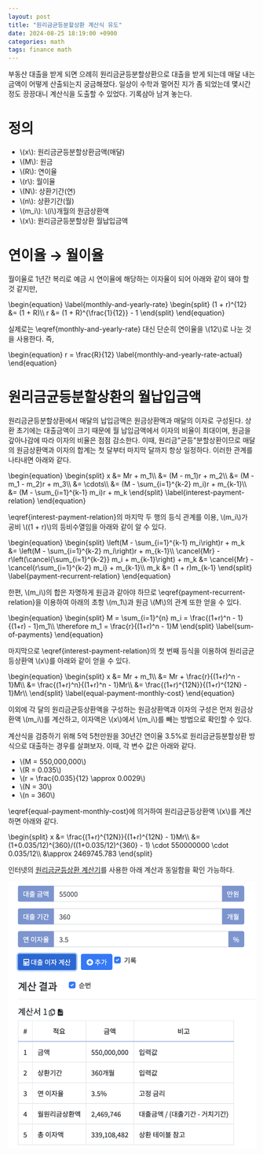 ```yaml
---
layout: post
title: "원리금균등분할상환 계산식 유도"
date: 2024-08-25 18:19:00 +0900
categories: math
tags: finance math
---
```


부동산 대출을 받게 되면 으례히 원리금균등분할상환으로 대출을 받게 되는데 매달 내는 금액이 어떻게 산출되는지 궁금해졌다. 일상이 수학과 멀어진 지가 좀 되었는데 몇시간 정도 끙끙대니 계산식을 도출할 수 있었다. 기록삼아 남겨 놓는다.

# 정의
* \\(x\\): 원리금균등분할상환금액(매달)
* \\(M\\): 원금
* \\(R\\): 연이율
* \\(r\\): 월이율
* \\(N\\): 상환기간(연)
* \\(n\\): 상환기간(월)
* \\(m_i\\): \\(i\\)개월의 원금상환액
* \\(x\\): 원리금균등분할상환 월납입금액

# 연이율 &rarr; 월이율
월이율로 1년간 복리로 예금 시 연이율에 해당하는 이자율이 되어 아래와 같이 돼야 할 것 같지만,

<p>
\begin{equation}
\label{monthly-and-yearly-rate}
\begin{split}
(1 + r)^{12} &= (1 + R)\\
r &= (1 + R)^{\frac{1}{12}} - 1
\end{split}
\end{equation}
</p>

실제로는 \eqref{monthly-and-yearly-rate} 대신 단순히 연이율을 \\(12\\)로 나눈 것을 사용한다. 즉,

<p>
\begin{equation}
r = \frac{R}{12}
\label{monthly-and-yearly-rate-actual}
\end{equation}
</p>

# 원리금균등분할상환의 월납입금액
원리금균등분할상환에서 매달의 납입금액은 원금상환액과 매달의 이자로 구성된다. 상환 초기에는 대출금액이 크기 때문에 월 납입금액에서 이자의 비율이 최대이며, 원금을 갚아나감에 따라 이자의 비율은 점점 감소한다. 이때, 원리금"균등"분할상환이므로 매달의 원금상환액과 이자의 합계는 첫 달부터 마지막 달까지 항상 일정하다. 이러한 관계를 나타내면 아래와 같다.

<p>
\begin{equation}
\begin{split}
x &= Mr + m_1\\
  &= (M - m_1)r + m_2\\
  &= (M - m_1 - m_2)r + m_3\\
  &= \cdots\\
  &= (M - \sum_{i=1}^{k-2} m_i)r + m_{k-1}\\
  &= (M - \sum_{i=1}^{k-1} m_i)r + m_k
\end{split}
\label{interest-payment-relation}
\end{equation}
</p>

\eqref{interest-payment-relation}의 마지막 두 행의 등식 관계를 이용, \\(m_i\\)가 공비 \\((1 + r)\\)의 등비수열임을 아래와 같이 알 수 있다.

<p>
\begin{equation}
\begin{split}
\left(M - \sum_{i=1}^{k-1} m_i\right)r + m_k &= \left(M - \sum_{i=1}^{k-2} m_i\right)r + m_{k-1}\\
\cancel{Mr} - r\left(\cancel{\sum_{i=1}^{k-2}} m_i + m_{k-1}\right) + m_k &= \cancel{Mr} -\cancel{r\sum_{i=1}^{k-2} m_i} + m_{k-1}\\
m_k &= (1 + r)m_{k-1}
\end{split}
\label{payment-recurrent-relation}
\end{equation}
</p>

한편, \\(m_i\\)의 합은 자명하게 원금과 같아야 하므로 \eqref{payment-recurrent-relation}을 이용하여 아래의 초항 \\(m_1\\)과 원금 \\(M\\)의 관계 또한 얻을 수 있다.

<p>
\begin{equation}
\begin{split}
M = \sum_{i=1}^{n} m_i = \frac{(1+r)^n - 1}{(1+r) - 1}m_1\\
\therefore m_1 = \frac{r}{(1+r)^n - 1}M
\end{split}
\label{sum-of-payments}
\end{equation}
</p>

마지막으로 \eqref{interest-payment-relation}의 첫 번째 등식을 이용하여 원리금균등상환액 \\(x\\)를 아래와 같이 얻을 수 있다.

<p>
\begin{equation}
\begin{split}
x &= Mr + m_1\\
  &= Mr + \frac{r}{(1+r)^n - 1}M\\
  &= \frac{(1+r)^n}{(1+r)^n - 1}Mr\\
  &= \frac{(1+r)^{12N}}{(1+r)^{12N} - 1}Mr\\
\end{split}
\label{equal-payment-monthly-cost}
\end{equation}
</p>

이외에 각 달의 원리금균등상환액을 구성하는 원금상환액과 이자의 구성은 먼저 원금상환액 \\(m_i\\)를 계산하고, 이자액은 \\(x\\)에서 \\(m_i\\)를 빼는 방법으로 확인할 수 있다.

계산식을 검증하기 위해 5억 5천만원을 30년간 연이율 3.5%로 원리금균등분할상환 방식으로 대출하는 경우를 살펴보자. 이때, 각 변수 값은 아래와 같다.
* \\(M = 550,000,000\\)
* \\(R = 0.035\\)
* \\(r = \frac{0.035}{12} \approx 0.0029\\)
* \\(N = 30\\)
* \\(n = 360\\)

\eqref{equal-payment-monthly-cost}에 의거하여 원리금균등상환액 \\(x\\)를 계산하면 아래와 같다.

<p>
\begin{split}
x &= \frac{(1+r)^{12N}}{(1+r)^{12N} - 1}Mr\\
  &= (1+0.035/12)^{360}/((1+0.035/12)^{360} - 1) \cdot 550000000 \cdot 0.035/12\\
  &\approx 2469745.783
\end{split}
</p>

인터넷의 [원리금균등상환 계산기](https://xn--989a00af8jnslv3dba.com/loan)를 사용한 아래 계산과 동일함을 확인 가능하다.

![Equal Payment Calculation](/assets/images/2024-08-25-원리금균등분할상환/equal_payment_calculation.png)
